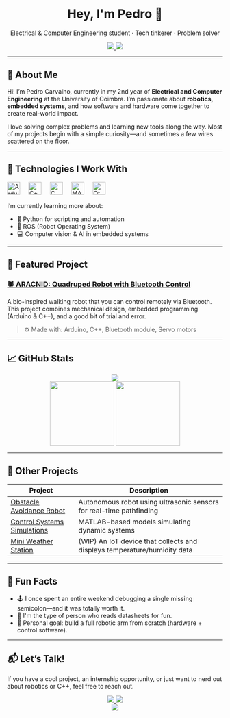 <h1 align="center">Hey, I'm Pedro 👋</h1>

<p align="center">
  Electrical & Computer Engineering student · Tech tinkerer · Problem solver
</p>

<p align="center">
  <a href="https://www.linkedin.com/in/pedro-carvalho-760678280/" target="_blank">
    <img src="https://img.shields.io/badge/LinkedIn-blue?style=for-the-badge&logo=linkedin&logoColor=white" />
  </a>
  <a href="mailto:pedrobcarvalho01@gmail.com">
    <img src="https://img.shields.io/badge/Gmail-D14836?style=for-the-badge&logo=gmail&logoColor=white" />
  </a>
</p>

---

## 🌟 About Me

Hi! I’m Pedro Carvalho, currently in my 2nd year of **Electrical and Computer Engineering** at the University of Coimbra. I’m passionate about **robotics, embedded systems**, and how software and hardware come together to create real-world impact.

I love solving complex problems and learning new tools along the way. Most of my projects begin with a simple curiosity—and sometimes a few wires scattered on the floor.

---

## 🔧 Technologies I Work With

<div align="left">
  <img src="https://cdn.jsdelivr.net/gh/devicons/devicon/icons/arduino/arduino-original.svg" height="30" alt="Arduino" />
  <img width="12"/>
  <img src="https://cdn.jsdelivr.net/gh/devicons/devicon/icons/cplusplus/cplusplus-original.svg" height="30" alt="C++" />
  <img width="12"/>
  <img src="https://cdn.jsdelivr.net/gh/devicons/devicon/icons/c/c-original.svg" height="30" alt="C" />
  <img width="12"/>
  <img src="https://cdn.jsdelivr.net/gh/devicons/devicon/icons/matlab/matlab-original.svg" height="30" alt="MATLAB" />
  <img width="12"/>
  <img src="https://cdn.jsdelivr.net/gh/devicons/devicon/icons/qt/qt-original.svg" height="30" alt="Qt" />
</div>

I’m currently learning more about:
- 🐍 Python for scripting and automation
- 🤖 ROS (Robot Operating System)
- 💻 Computer vision & AI in embedded systems

---

## 🧠 Featured Project

### [🕷 ARACNID: Quadruped Robot with Bluetooth Control](https://github.com/pedrobcarvalho0601/ARACNID_PROJECT)
A bio-inspired walking robot that you can control remotely via Bluetooth. This project combines mechanical design, embedded programming (Arduino & C++), and a good bit of trial and error.  
> ⚙️ Made with: Arduino, C++, Bluetooth module, Servo motors

---

## 📈 GitHub Stats

<div align="center">
  <img src="https://github-profile-trophy.vercel.app/?username=pedrobcarvalho0601&theme=tokyonight&no-frame=true&no-bg=true&margin-w=4" />
  <br/>
  <img src="https://github-readme-stats.vercel.app/api?username=pedrobcarvalho0601&show_icons=true&theme=tokyonight&count_private=true&custom_title=My%20GitHub%20Stats" height="150"/>
  <img src="https://github-readme-stats.vercel.app/api/top-langs/?username=pedrobcarvalho0601&layout=compact&theme=tokyonight" height="150"/>
</div>

---

## 📌 Other Projects

| Project | Description |
|--------|-------------|
| [Obstacle Avoidance Robot](https://github.com/pedrobcarvalho0601/obstacle-avoidance-bot) | Autonomous robot using ultrasonic sensors for real-time pathfinding |
| [Control Systems Simulations](https://github.com/pedrobcarvalho0601/matlab-control-sims) | MATLAB-based models simulating dynamic systems |
| [Mini Weather Station](#) | (WIP) An IoT device that collects and displays temperature/humidity data |

---

## 🧩 Fun Facts

- 🕹 I once spent an entire weekend debugging a single missing semicolon—and it was totally worth it.
- 🧠 I'm the type of person who reads datasheets for fun.
- 🎯 Personal goal: build a full robotic arm from scratch (hardware + control software).

---

## 📬 Let’s Talk!

If you have a cool project, an internship opportunity, or just want to nerd out about robotics or C++, feel free to reach out.

<div align="center">
  <a href="https://www.linkedin.com/in/pedro-carvalho-760678280/" target="_blank">
    <img src="https://img.shields.io/badge/LinkedIn-blue?style=for-the-badge&logo=linkedin&logoColor=white" />
  </a>
  <a href="mailto:pedrobcarvalho01@gmail.com">
    <img src="https://img.shields.io/badge/Gmail-D14836?style=for-the-badge&logo=gmail&logoColor=white" />
  </a>
</div>

<div align="center">
  <img src="https://visitcount.itsvg.in/api?id=pedrobcarvalho0601&icon=2&color=0" />
</div>
